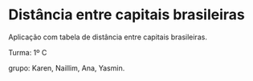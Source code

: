 # Distância entre capitais brasileiras

Aplicação com tabela de distância entre capitais brasileiras.

Turma: 1º C

grupo: Karen, Naillim, Ana, Yasmin.
